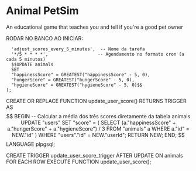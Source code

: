 # Animal PetSim
 An educational game that teaches you and tell if you're a good pet owner



RODAR NO BANCO AO INICIAR:

```SELECT cron.schedule(
  'adjust_scores_every_5_minutes',  -- Nome da tarefa
  '*/5 * * * *',                   -- Agendamento no formato cron (a cada 5 minutos)
  $$UPDATE animals
  SET 
  "happinessScore" = GREATEST("happinessScore" - 5, 0),
  "hungerScore" = GREATEST("hungerScore" - 5, 0),
  "hygieneScore" = GREATEST("hygieneScore" - 5, 0)$$
);
```

CREATE OR REPLACE FUNCTION update_user_score()
RETURNS TRIGGER AS $$
BEGIN
    -- Calcular a média dos três scores diretamente da tabela animals
    UPDATE "users"
    SET "score" = (
        SELECT (a."happinessScore" + a."hungerScore" + a."hygieneScore") / 3
        FROM "animals" a
        WHERE a."id" = NEW."id"
    )
    WHERE "users"."id" = NEW."userId";  
    RETURN NEW;
END;
$$ LANGUAGE plpgsql;

CREATE TRIGGER update_user_score_trigger
AFTER UPDATE ON animals
FOR EACH ROW
EXECUTE FUNCTION update_user_score();



